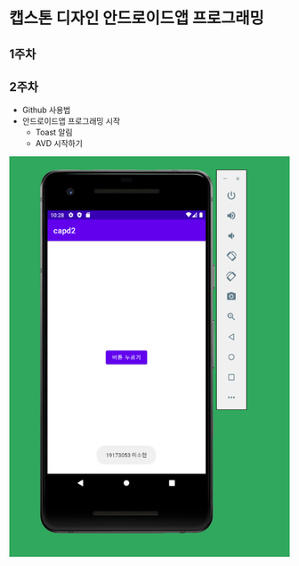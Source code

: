 # 캡스톤 디자인 안드로이드앱 프로그래밍
## 1주차
## 2주차  
  - Github 사용법
  - 안드로이드앱 프로그래밍 시작
    - Toast 알림
    - AVD 시작하기


<img width="" height="" src="./png/2주차 출석 과제.PNG"></img>

